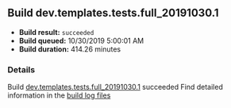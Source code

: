 ## Build dev.templates.tests.full_20191030.1
- **Build result:** `succeeded`
- **Build queued:** 10/30/2019 5:00:01 AM
- **Build duration:** 414.26 minutes
### Details
Build [dev.templates.tests.full_20191030.1](https://winappstudio.visualstudio.com/web/build.aspx?pcguid=a4ef43be-68ce-4195-a619-079b4d9834c2&builduri=vstfs%3a%2f%2f%2fBuild%2fBuild%2f31644) succeeded
Find detailed information in the [build log files]()
